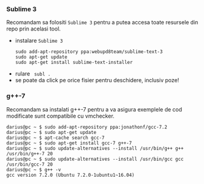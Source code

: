### Sublime 3
Recomandam sa folositi `Sublime 3` pentru a putea accesa toate resursele din repo prin acelasi tool.

 - instalare `Sublime 3`
   ```
   sudo add-apt-repository ppa:webupd8team/sublime-text-3
   sudo apt-get update
   sudo apt-get install sublime-text-installer
   ```
 - rulare
  ` subl .`
 - se poate da click pe orice fisier pentru deschidere, inclusiv poze!

### g++-7
Recomandam sa instalati g++-7 pentru a va asigura exemplele de cod modificate sunt compatibile cu vmchecker.

```
darius@pc ~ $ sudo add-apt-repository ppa:jonathonf/gcc-7.2
darius@pc ~ $ sudo apt-get update
darius@pc ~ $ apt-cache search gcc-7
darius@pc ~ $ sudo apt-get install gcc-7 g++-7
darius@pc ~ $ sudo update-alternatives --install /usr/bin/g++ g++ /usr/bin/g++-7 20
darius@pc ~ $ sudo update-alternatives --install /usr/bin/gcc gcc /usr/bin/gcc-7 20
darius@pc ~ $ g++ -v
gcc version 7.2.0 (Ubuntu 7.2.0-1ubuntu1~16.04)
```
